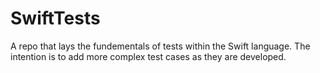 # SwiftTests

A repo that lays the fundementals of tests within the Swift language. The intention is to add more complex test cases as they are developed.
